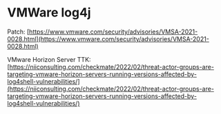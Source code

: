 # VMWare log4j

Patch: [https://www.vmware.com/security/advisories/VMSA-2021-0028.html](https://www.vmware.com/security/advisories/VMSA-2021-0028.html)

VMware Horizon Server TTK: [https://niiconsulting.com/checkmate/2022/02/threat-actor-groups-are-targeting-vmware-horizon-servers-running-versions-affected-by-log4shell-vulnerabilities/](https://niiconsulting.com/checkmate/2022/02/threat-actor-groups-are-targeting-vmware-horizon-servers-running-versions-affected-by-log4shell-vulnerabilities/)
